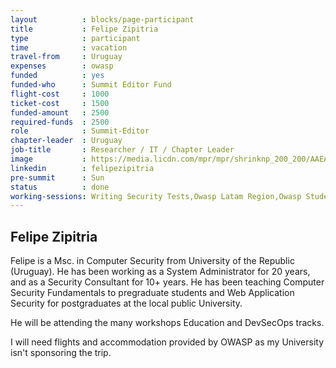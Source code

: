 ```yaml
---
layout          : blocks/page-participant
title           : Felipe Zipitria
type            : participant
time            : vacation
travel-from     : Uruguay
expenses        : owasp
funded          : yes
funded-who      : Summit Editor Fund
flight-cost     : 1000
ticket-cost     : 1500
funded-amount   : 2500
required-funds  : 2500
role            : Summit-Editor
chapter-leader  : Uruguay
job-title       : Researcher / IT / Chapter Leader
image           : https://media.licdn.com/mpr/mpr/shrinknp_200_200/AAEAAQAAAAAAAAsMAAAAJGQ2NWMyNjBmLTBmNTItNGIyMC1iNWQyLTZkZDRmNjBiNGJkNg.jpg
linkedin        : felipezipitria
pre-summit      : Sun
status          : done
working-sessions: Writing Security Tests,Owasp Latam Region,Owasp Student Chapters,AppSec SOC Monitoring Visualisation,Teaching Attacker perspective to Developers,GitHub Organization Reboot,Data behind Owasp Top 10 2017,Threat Modeling Tools
---
```


## Felipe Zipitria

Felipe is a Msc. in Computer Security from University of the Republic (Uruguay). He has been working as a System Administrator for 20 years, and as a Security Consultant for 10+ years. He has been teaching Computer Security Fundamentals to pregraduate students and Web Application Security for postgraduates at the local public University.

He will be attending the many workshops Education and DevSecOps tracks.

I will need flights and accommodation provided by OWASP as my University isn't sponsoring the trip.
